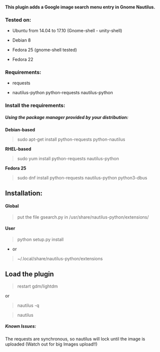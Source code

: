 #### This plugin adds a Google image search menu entry in Gnome Nautilus.

### Tested on:

* Ubuntu from 14.04 to 17.10 (Gnome-shell - unity-shell)

* Debian 8

* Fedora 25 (gnome-shell tested)

* Fedora 22

### Requirements:

* requests

* nautilus-python python-requests nautilus-python

### Install the requirements:

##### Using the package manager provided by your distribution:

**Debian-based**

> sudo apt-get install python-requests python-nautilus

**RHEL-based**

> sudo yum install python-requests nautilus-python

**Fedora 25**

> sudo dnf install python-requests nautilus-python python3-dbus

## Installation:

#### Global

> put the file gsearch.py in /usr/share/nautilus-python/extensions/

#### User
> python setup.py install

* or
>  ~/.local/share/nautilus-python/extensions


## Load the plugin
> restart gdm/lightdm

or

> nautilus -q

> nautilus

##### Known Issues:

The requests are synchronous, so nautilus will lock until the image is uploaded (Watch out for big Images upload!!)
